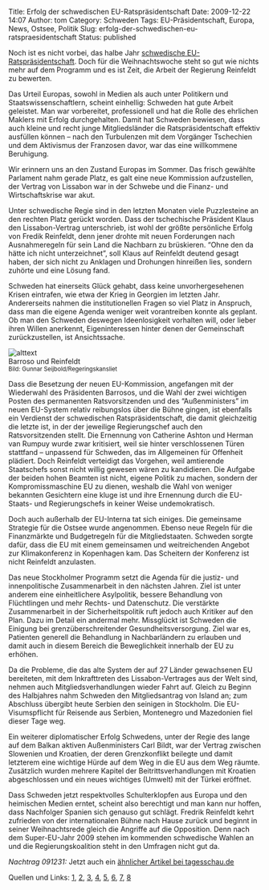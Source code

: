 Title: Erfolg der schwedischen EU-Ratspräsidentschaft
Date: 2009-12-22 14:07
Author: tom
Category: Schweden
Tags: EU-Präsidentschaft, Europa, News, Ostsee, Politik
Slug: erfolg-der-schwedischen-eu-ratspraesidentschaft
Status: published

Noch ist es nicht vorbei, das halbe Jahr [schwedische
EU-Ratspräsidentschaft](http://www.se2009.eu/). Doch für die
Weihnachtswoche steht so gut wie nichts mehr auf dem Programm und es ist
Zeit, die Arbeit der Regierung Reinfeldt zu bewerten.

Das Urteil Europas, sowohl in Medien als auch unter Politikern und
Staatswissenschaftlern, scheint einhellig: Schweden hat gute Arbeit
geleistet. Man war vorbereitet, professionell und hat die Rolle des
ehrlichen Maklers mit Erfolg durchgehalten. Damit hat Schweden bewiesen,
dass auch kleine und recht junge Mitgliedsländer die Ratspräsidentschaft
effektiv ausfüllen können – nach den Turbulenzen mit dem Vorgänger
Tschechien und dem Aktivismus der Franzosen davor, war das eine
willkommene Beruhigung.

Wir erinnern uns an den Zustand Europas im Sommer. Das frisch gewählte
Parlament nahm gerade Platz, es galt eine neue Kommission aufzustellen,
der Vertrag von Lissabon war in der Schwebe und die Finanz- und
Wirtschaftskrise war akut.

Unter schwedische Regie sind in den letzten Monaten viele Puzzlesteine
an den rechten Platz gerückt worden. Dass der tschechische Präsident
Klaus den Lissabon-Vertrag unterschrieb, ist wohl der größte persönliche
Erfolg von Fredik Reinfeldt, denn jener drohte mit neuen Forderungen
nach Ausnahmeregeln für sein Land die Nachbarn zu brüskieren. “Ohne den
da hätte ich nicht unterzeichnet”, soll Klaus auf Reinfeldt deutend
gesagt haben, der sich nicht zu Anklagen und Drohungen hinreißen lies,
sondern zuhörte und eine Lösung fand.

Schweden hat einerseits Glück gehabt, dass keine unvorhergesehenen
Krisen eintrafen, wie etwa der Krieg in Georgien im letzten Jahr.
Andererseits nahmen die institutionellen Fragen so viel Platz in
Anspruch, dass man die eigene Agenda weniger weit vorantreiben konnte
als geplant. Ob man den Schweden deswegen Ideenlosigkeit vorhalten will,
oder lieber ihren Willen anerkennt, Eigeninteressen hinter denen der
Gemeinschaft zurückzustellen, ist Ansichtssache.

<div class="figure left">

![alttext](http://www.fiket.de/pic/reinfeldt_barroso.jpg)  
Barroso und Reinfeldt  
<small>Bild: Gunnar Seijbold/Regeringskansliet</small>

</div>

Dass die Besetzung der neuen EU-Kommission, angefangen mit der
Wiederwahl des Präsidenten Barrosos, und die Wahl der zwei wichtigen
Posten des permanenten Ratsvorsitzenden und des “Außenministers” im
neuen EU-System relativ reibungslos über die Bühne gingen, ist ebenfalls
ein Verdienst der schwedischen Ratspräsidentschaft, die damit
gleichzeitig die letzte ist, in der der jeweilige Regierungschef auch
den Ratsvorsitzenden stellt. Die Ernennung von Catherine Ashton und
Herman van Rumpuy wurde zwar kritisiert, weil sie hinter verschlossenen
Türen stattfand – unpassend für Schweden, das im Allgemeinen für
Offenheit plädiert. Doch Reinfeldt verteidigt das Vorgehen, weil
amtierende Staatschefs sonst nicht willig gewesen wären zu kandidieren.
Die Aufgabe der beiden hohen Beamten ist nicht, eigene Politik zu
machen, sondern der Kompromissmaschine EU zu dienen, weshalb die Wahl
von weniger bekannten Gesichtern eine kluge ist und ihre Ernennung durch
die EU-Staats- und Regierungschefs in keiner Weise undemokratisch.

Doch auch außerhalb der EU-Interna tat sich einiges. Die gemeinsame
Strategie für die Ostsee wurde angenommen. Ebenso neue Regeln für die
Finanzmärkte und Budgetregeln für die Mitgliedstaaten. Schweden sorgte
dafür, dass die EU mit einem gemeinsamen und weitreichenden Angebot zur
Klimakonferenz in Kopenhagen kam. Das Scheitern der Konferenz ist nicht
Reinfeldt anzulasten.

Das neue Stockholmer Programm setzt die Agenda für die justiz- und
innenpolitische Zusammenarbeit in den nächsten Jahren. Ziel ist unter
anderem eine einheitlichere Asylpolitik, bessere Behandlung von
Flüchtlingen und mehr Rechts- und Datenschutz. Die verstärkte
Zusammenarbeit in der Sicherheitspolitik ruft jedoch auch Kritiker auf
den Plan. Dazu im Detail ein andermal mehr. Missglückt ist Schweden die
Einigung bei grenzüberschreitender Gesundheitsversorgung. Ziel war es,
Patienten generell die Behandlung in Nachbarländern zu erlauben und
damit auch in diesem Bereich die Beweglichkeit innerhalb der EU zu
erhöhen.

Da die Probleme, die das alte System der auf 27 Länder gewachsenen EU
bereiteten, mit dem Inkrafttreten des Lissabon-Vertrages aus der Welt
sind, nehmen auch Mitgliedsverhandlungen wieder Fahrt auf. Gleich zu
Beginn des Halbjahres nahm Schweden den Mitgliedsantrag von Island an;
zum Abschluss übergibt heute Serbien den seinigen in Stockholm. Die
EU-Visumspflicht für Reisende aus Serbien, Montenegro und Mazedonien
fiel dieser Tage weg.

Ein weiterer diplomatischer Erfolg Schwedens, unter der Regie des lange
auf dem Balkan aktiven Außenministers Carl Bildt, war der Vertrag
zwischen Slowenien und Kroatien, der deren Grenzkonflikt beilegte und
damit letzterem eine wichtige Hürde auf dem Weg in die EU aus dem Weg
räumte. Zusätzlich wurden mehrere Kapitel der Beitrittsverhandlungen mit
Kroatien abgeschlossen und ein neues wichtiges (Umwelt) mit der Türkei
eröffnet.

Dass Schweden jetzt respektvolles Schulterklopfen aus Europa und den
heimischen Medien erntet, scheint also berechtigt und man kann nur
hoffen, dass Nachfolger Spanien sich genauso gut schlägt. Fredrik
Reinfeldt kehrt zufrieden von der internationalen Bühne nach Hause
zurück und beginnt in seiner Weihnachtsrede gleich die Angriffe auf die
Opposition. Denn nach dem Super-EU-Jahr 2009 stehen im kommenden
schwedische Wahlen an und die Regierungskoalition steht in den Umfragen
nicht gut da.

*Nachtrag 091231:* Jetzt auch ein [ähnlicher Artikel bei
tagesschau.de](http://www.tagesschau.de/ausland/ratspraesidentschaft102.html)

Quellen und Links:
[1](http://www.dn.se/fordjupning/europa2009/sveriges-betyg-effektivt-men-trist-1.1012918),
[2](http://www.dn.se/fordjupning/europa2009/sagt-om-ordforandeskapet-1.1012919),
[3](http://www.dn.se/fordjupning/europa2009/nastan-bara-berom-for-eu-ordforanden-sverige-1.1015147),
[4](http://www.svd.se/nyheter/politik/reinfeldt-far-godkant-som-eus-ledare_3974277.svd),
[5](http://www.dn.se/nyheter/valet2010/europa-pa-vag-fa-ny-roll-i-varlden-1.1017901),
[6](http://www.taz.de/1/politik/europa/artikel/1/schulterklopfen-fuer-die-schweden/),
[7](http://www.maerkischeallgemeine.de/cms/beitrag/11689147/492531/Drei-Balkan-Laender-bewerben-sich-Belgrad-klopft-an.html),
[8](http://www.se2009.eu/en/meetings_news/2009/12/16/what_has_the_presidency_achieved_so_far)

